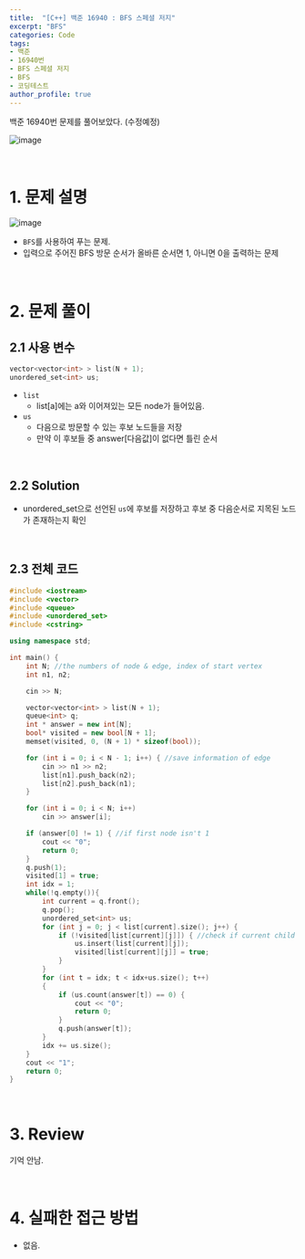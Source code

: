 ```yaml
---
title:  "[C++] 백준 16940 : BFS 스페셜 저지"
excerpt: "BFS"
categories: Code
tags: 
- 백준
- 16940번
- BFS 스페셜 저지
- BFS
- 코딩테스트
author_profile: true
---
```


백준 16940번 문제를 풀어보았다. (수정예정)

![image](https://user-images.githubusercontent.com/37764581/105623794-ef9ed500-5e5f-11eb-9d06-8f825fbb42ac.png)

<br>

# 1. 문제 설명

![image](https://user-images.githubusercontent.com/37764581/105623784-d5fd8d80-5e5f-11eb-80ae-9be294b2bed5.png)

+ `BFS`를 사용하여 푸는 문제.
+ 입력으로 주어진 BFS 방문 순서가 올바른 순서면 1, 아니면 0을 출력하는 문제

<br>

# 2. 문제 풀이

## 2.1 사용 변수

```cpp
vector<vector<int> > list(N + 1);
unordered_set<int> us;
```

+ `list`
  + list[a]에는 a와 이어져있는 모든 node가 들어있음.
+ `us`
  + 다음으로 방문할 수 있는 후보 노드들을 저장
  + 만약 이 후보들 중 answer[다음값]이 없다면 틀린 순서

<br>

## 2.2 Solution

+ unordered_set으로 선언된 `us`에 후보를 저장하고 후보 중 다음순서로 지목된 노드가 존재하는지 확인



<br>

## 2.3 전체 코드

```cpp
#include <iostream>
#include <vector>
#include <queue>
#include <unordered_set>
#include <cstring>

using namespace std;

int main() {
	int N; //the numbers of node & edge, index of start vertex
	int n1, n2;

	cin >> N;

	vector<vector<int> > list(N + 1);
	queue<int> q;
	int * answer = new int[N];
	bool* visited = new bool[N + 1];
	memset(visited, 0, (N + 1) * sizeof(bool));

	for (int i = 0; i < N - 1; i++) { //save information of edge
		cin >> n1 >> n2;
		list[n1].push_back(n2);
		list[n2].push_back(n1);
	}

	for (int i = 0; i < N; i++)
		cin >> answer[i];

	if (answer[0] != 1) { //if first node isn't 1
		cout << "0";
		return 0;
	}
	q.push(1);
	visited[1] = true;
	int idx = 1;
	while(!q.empty()){
		int current = q.front();
		q.pop();
		unordered_set<int> us;
		for (int j = 0; j < list[current].size(); j++) {
			if (!visited[list[current][j]]) { //check if current child node has been visited
				us.insert(list[current][j]);
				visited[list[current][j]] = true;
			}
		}
		for (int t = idx; t < idx+us.size(); t++)
		{
			if (us.count(answer[t]) == 0) {
				cout << "0";
				return 0;
			}
			q.push(answer[t]);
		}
		idx += us.size();
	}
	cout << "1";
	return 0;
}
```
<br>

# 3. Review

기억 안남.

<br>

# 4. 실패한 접근 방법

+ 없음.

